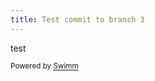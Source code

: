 ```yaml
---
title: Test commit to branch 3
---
```

test

<SwmMeta version="3.0.0" repo-id="Z2l0aHViJTNBJTNBRGV2VG95cyUzQSUzQUlkaXRZZWdlclN3aW1t" repo-name="DevToys"><sup>Powered by [Swimm](https://staging.swimm.cloud/)</sup></SwmMeta>
